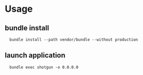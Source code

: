 # Usage

## bundle install

      bundle install --path vendor/bundle --without production
   
## launch application
 
      bundle exec shotgun -o 0.0.0.0
